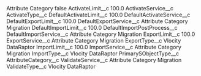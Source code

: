 <?xml version="1.0" encoding="UTF-8"?>
<CustomMetadata xmlns="http://soap.sforce.com/2006/04/metadata" xmlns:xsi="http://www.w3.org/2001/XMLSchema-instance" xmlns:xsd="http://www.w3.org/2001/XMLSchema">
    <label>Attribute Category</label>
    <protected>false</protected>
    <values>
        <field>ActivateLimit__c</field>
        <value xsi:type="xsd:double">100.0</value>
    </values>
    <values>
        <field>ActivateService__c</field>
        <value xsi:nil="true"/>
    </values>
    <values>
        <field>ActivateType__c</field>
        <value xsi:nil="true"/>
    </values>
    <values>
        <field>DefaultActivateLimit__c</field>
        <value xsi:type="xsd:double">100.0</value>
    </values>
    <values>
        <field>DefaultActivateService__c</field>
        <value xsi:nil="true"/>
    </values>
    <values>
        <field>DefaultExportLimit__c</field>
        <value xsi:type="xsd:double">100.0</value>
    </values>
    <values>
        <field>DefaultExportService__c</field>
        <value xsi:type="xsd:string">Attribute Category Migration</value>
    </values>
    <values>
        <field>DefaultImportLimit__c</field>
        <value xsi:type="xsd:double">100.0</value>
    </values>
    <values>
        <field>DefaultImportPostProcess__c</field>
        <value xsi:nil="true"/>
    </values>
    <values>
        <field>DefaultImportService__c</field>
        <value xsi:type="xsd:string">Attribute Category Migration</value>
    </values>
    <values>
        <field>ExportLimit__c</field>
        <value xsi:type="xsd:double">100.0</value>
    </values>
    <values>
        <field>ExportService__c</field>
        <value xsi:type="xsd:string">Attribute Category Migration</value>
    </values>
    <values>
        <field>ExportType__c</field>
        <value xsi:type="xsd:string">Vlocity DataRaptor</value>
    </values>
    <values>
        <field>ImportLimit__c</field>
        <value xsi:type="xsd:double">100.0</value>
    </values>
    <values>
        <field>ImportService__c</field>
        <value xsi:type="xsd:string">Attribute Category Migration</value>
    </values>
    <values>
        <field>ImportType__c</field>
        <value xsi:type="xsd:string">Vlocity DataRaptor</value>
    </values>
    <values>
        <field>PrimarySObjectType__c</field>
        <value xsi:type="xsd:string">AttributeCategory__c</value>
    </values>
    <values>
        <field>ValidateService__c</field>
        <value xsi:type="xsd:string">Attribute Category Migration</value>
    </values>
    <values>
        <field>ValidateType__c</field>
        <value xsi:type="xsd:string">Vlocity DataRaptor</value>
    </values>
</CustomMetadata>
